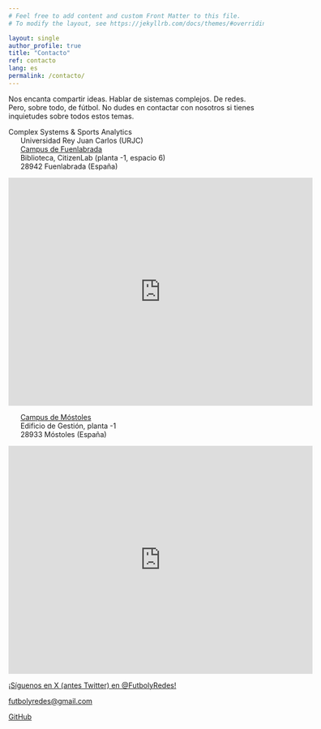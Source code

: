 ```yaml
---
# Feel free to add content and custom Front Matter to this file.
# To modify the layout, see https://jekyllrb.com/docs/themes/#overriding-theme-defaults

layout: single
author_profile: true
title: "Contacto"
ref: contacto
lang: es
permalink: /contacto/
---
```


Nos encanta compartir ideas. Hablar de sistemas complejos. De redes. Pero, sobre todo, de fútbol. No dudes en contactar con nosotros si tienes inquietudes sobre todos estos temas.

<i class="fas fa-home"></i>  Complex Systems & Sports Analytics<br />
&nbsp;&nbsp;&nbsp;&nbsp;&nbsp;&nbsp;Universidad Rey Juan Carlos (URJC)<br />
&nbsp;&nbsp;&nbsp;&nbsp;&nbsp;&nbsp;[Campus de Fuenlabrada](https://maps.app.goo.gl/7wtxs3qQJFTB6BrD8)<br />
&nbsp;&nbsp;&nbsp;&nbsp;&nbsp;&nbsp;Biblioteca, CitizenLab (planta -1, espacio 6)<br />
&nbsp;&nbsp;&nbsp;&nbsp;&nbsp;&nbsp;28942 Fuenlabrada (España)

<iframe src="https://www.google.com/maps/embed?pb=!1m18!1m12!1m3!1d3043.7556583691244!2d-3.822447624274182!3d40.28117767146174!2m3!1f0!2f0!3f0!3m2!1i1024!2i768!4f13.1!3m3!1m2!1s0xd418b7c07592afd%3A0x90b28a2853b3ca1!2sBiblioteca%20Universidad%20Rey%20Juan%20Carlos!5e0!3m2!1ses!2ses!4v1743068069516!5m2!1ses!2ses" width="600" height="450" style="border:0;" allowfullscreen="" loading="lazy" referrerpolicy="no-referrer-when-downgrade"></iframe><br />

&nbsp;&nbsp;&nbsp;&nbsp;&nbsp;&nbsp;[Campus de Móstoles](https://maps.app.goo.gl/xBPqTXFC6ceNF8pQA)<br />
&nbsp;&nbsp;&nbsp;&nbsp;&nbsp;&nbsp;Edificio de Gestión, planta -1<br />
&nbsp;&nbsp;&nbsp;&nbsp;&nbsp;&nbsp;28933 Móstoles (España)

<iframe src="https://www.google.com/maps/embed?pb=!1m14!1m8!1m3!1d97301.46968909737!2d-3.9884861!3d40.3496454!3m2!1i1024!2i768!4f13.1!3m3!1m2!1s0xd418f005f08b8b1%3A0xc6d4d43fa92081a4!2sEdificio%20de%20Gesti%C3%B3n%20URJC!5e0!3m2!1ses!2ses!4v1743067980800!5m2!1ses!2ses" width="600" height="450" style="border:0;" allowfullscreen="" loading="lazy" referrerpolicy="no-referrer-when-downgrade"></iframe><br />

<i class="fa-brands fa-x-twitter"></i> [¡Síguenos en X (antes Twitter) en @FutbolyRedes!](https://twitter.com/FutbolyRedes)

<i class="fas fa-fw fa-envelope-square"></i> [futbolyredes@gmail.com](mailto:futbolyredes@gmail.com)

<i class="fab fa-fw fa-github"></i> [GitHub](https://github.com/Futbol-y-Redes)

